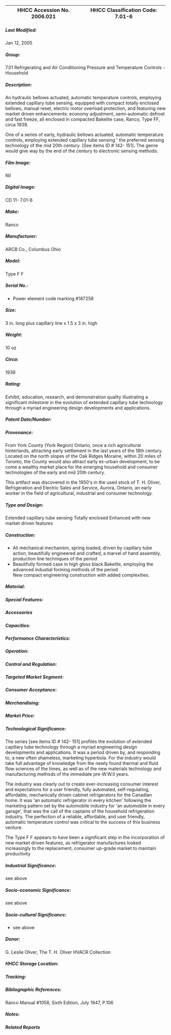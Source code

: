 | **HHCC Accession No. 2006.021** |**HHCC Classification Code:  7.01-6**|
| ----------- | ----------- |

##### Last Modified:
Jan 12, 2005

##### Group:
7.01 Refrigerating and Air Conditioning Pressure and Temperature Controls - Household

##### Description:
An hydraulic bellows actuated, automatic temperature controls, employing extended capillary tube sensing, equipped with compact totally enclosed bellows, manual reset, electric motor overload protection, and featuring new market driven enhancements: economy adjustment, semi-automatic defrost and fast freeze, all enclosed in compacted Bakelite case, Ranco, Type FF, circa 1939.

One of a series of early, hydraulic bellows actuated, automatic temperature controls, employing extended capillary tube sensing ' the preferred sensing technology of the mid 20th century. [See items ID # 142- 151]. The genre would give way by the end of the century to electronic sensing methods.

##### Film Image:
Nil

##### Digital Image:
CD 11- 7.01-6

##### Make:
Ranco

##### Manufacturer:
ARCB Co., Columbus Ohio

##### Model:
Type F F

##### Serial No.:
- Power element code marking  #187258

##### Size:
3 in. long plus capillary line x 1.5 x 3 in. high

##### Weight:
10 oz

##### Circa:
1939

##### Rating:
Exhibit, education, research, and demonstration quality illustrating a significant milestone in the evolution of extended capillary tube technology through a myriad engineering design developments and applications.

##### Patent Date/Number:


##### Provenance:
From York County (York Region) Ontario, once a rich agricultural hinterlands, attracting early settlement in the last years of the 18th century. Located on the north slopes of the Oak Ridges Moraine, within 20 miles of Toronto, the County would also attract early ex-urban development, to be come a wealthy market place for the emerging household and consumer technologies of the early and mid 20th century. 

This artifact was discovered in the 1950's in the used stock of T. H. Oliver, Refrigeration and Electric Sales and Service, Aurora, Ontario, an early worker in the field of agricultural, industrial and consumer technology.

##### Type and Design:
Extended capillary tube sensing
Totally enclosed
Enhanced with new market driven features

##### Construction:
-  All mechanical mechanism, spring loaded, driven by capillary tube action, beautifully engineered and crafted, a marvel of hand assembly, production line techniques of the period     
- Beautifully formed case in high gloss black Bakelite, employing the advanced industial forming methods of the period   
New compact engineering construction with added complexities.

##### Material:


##### Special Features:


##### Accessories


##### Capacities:


##### Performance Characteristics:


##### Operation:


##### Control and Regulation:


##### Targeted Market Segment:


##### Consumer Acceptance:


##### Merchandising:


##### Market Price:


##### Technological Significance:
The series [see items ID # 142- 151] profiles the evolution of extended capillary tube technology through a myriad engineering design developments and applications. It was a period driven by, and responding to, a new often shameless, marketing hyperbola. For the industry would take full advantage of knowledge from the newly found thermal and fluid flow sciences of the times, as well as of the new materials technology and manufacturing methods of the immediate pre-W.W.II years. 

The industry was clearly out to create ever-increasing consumer interest and expectations for a user friendly, fully automated, self-regulating, affordable, mechanically driven cabinet refrigerators for the Canadian home. It was 'an automatic refrigerator in every kitchen' following the marketing pattern set by the automobile industry for 'an automobile in every garage', that was the call of the captains of the household refrigeration industry. The perfection of a reliable, affordable, and user friendly, automatic temperature control was critical to the success of this business venture.    

The Type F F appears to have been a significant step in the incorporation of new market driven features, as refrigerator manufactures looked increasingly to the replacement, consumer up-grade market to maintain productivity

##### Industrial Significance:
see above

##### Socio-economic Significance:
see above

##### Socio-cultural Significance:
- see above

##### Donor:
G. Leslie Oliver, The T. H. Oliver HVACR Collection

##### HHCC Storage Location:


##### Tracking:


##### Bibliographic References:
Ranco Manual #1058, Sixth Edition, July 1947, P.106

##### Notes:


##### Related Reports

